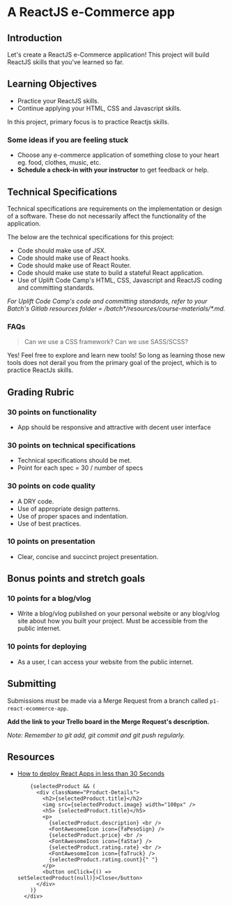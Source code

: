 # A ReactJS e-Commerce app

## Introduction

Let's create a ReactJS e-Commerce application!
This project will build ReactJS skills that you've learned so far.

## Learning Objectives

- Practice your ReactJS skills.
- Continue applying your HTML, CSS and Javascript skills.

In this project, primary focus is to practice Reactjs skills.

### Some ideas if you are feeling stuck

- Choose any e-commerce application of something close to your heart eg. food, clothes, music, etc.
- **Schedule a check-in with your instructor** to get feedback or help.

## Technical Specifications

Technical specifications are requirements on the implementation or design of a software. These do not necessarily affect the functionality of the application.

The below are the technical specifications for this project:

- Code should make use of JSX.
- Code should make use of React hooks.
- Code should make use of React Router.
- Code should make use state to build a stateful React application.
- Use of Uplift Code Camp's HTML, CSS, Javascript and ReactJS coding and committing standards.

_For Uplift Code Camp's code and committing standards, refer to your Batch's Gitlab resources folder = /batch*/resources/course-materials/*.md._

### FAQs

> Can we use a CSS framework? Can we use SASS/SCSS?

Yes! Feel free to explore and learn new tools! So long as learning those new tools does not derail you from the primary goal of the project, which is to practice ReactJs skills.

## Grading Rubric

### 30 points on functionality

- App should be responsive and attractive with decent user interface

### 30 points on technical specifications

- Technical specifications should be met.
- Point for each spec = 30 / number of specs

### 30 points on code quality

- A DRY code.
- Use of appropriate design patterns.
- Use of proper spaces and indentation.
- Use of best practices.

### 10 points on presentation

- Clear, concise and succinct project presentation.

## Bonus points and stretch goals

### 10 points for a blog/vlog

- Write a blog/vlog published on your personal website or any blog/vlog site about how you built your project. Must be accessible from the public internet.

### 10 points for deploying

- As a user, I can access your website from the public internet.

## Submitting

Submissions must be made via a Merge Request from a branch called `p1-react-ecommerce-app`.

**Add the link to your Trello board in the Merge Request's description.**

_Note: Remember to git add, git commit and git push regularly._

## Resources

- [How to deploy React Apps in less than 30 Seconds](https://www.netlify.com/blog/2016/07/22/deploy-react-apps-in-less-than-30-seconds/)

          {selectedProduct && (
            <div className="Product-Details">
              <h2>{selectedProduct.title}</h2>
              <img src={selectedProduct.image} width="100px" />
              <h5> {selectedProduct.title}</h5>
              <p>
                {selectedProduct.description} <br />
                <FontAwesomeIcon icon={faPesoSign} />
                {selectedProduct.price} <br />
                <FontAwesomeIcon icon={faStar} />
                {selectedProduct.rating.rate} <br />
                <FontAwesomeIcon icon={faTruck} />
                {selectedProduct.rating.count}{" "}
              </p>
              <button onClick={() => setSelectedProduct(null)}>Close</button>
            </div>
          )}
        </div>
